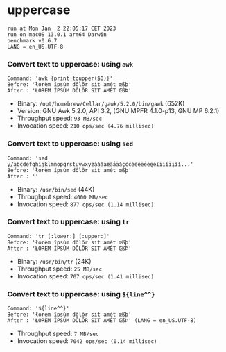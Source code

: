 # uppercase
 
    run at Mon Jan  2 22:05:17 CET 2023
    run on macOS 13.0.1 arm64 Darwin
    benchmark v0.6.7
    LANG = en_US.UTF-8
 
### Convert text to uppercase: using `awk`
```shell
Command: 'awk {print toupper($0)}'
Before: 'łorèm îpsùm dôlõr sit amét œßþ'
After : 'ŁORÈM ÎPSÙM DÔLÕR SIT AMÉT ŒßÞ'
```
* Binary: `/opt/homebrew/Cellar/gawk/5.2.0/bin/gawk` (652K)
* Version: GNU Awk 5.2.0, API 3.2, (GNU MPFR 4.1.0-p13, GNU MP 6.2.1)
* Throughput speed: `93 MB/sec`
* Invocation speed: `210 ops/sec (4.76 millisec)`

### Convert text to uppercase: using `sed`
```shell
Command: 'sed y/abcdefghijklmnopqrstuvwxyzàáâäæãåāǎçćčèéêëēėęěîïííīįìǐ...'
Before: 'łorèm îpsùm dôlõr sit amét œßþ'
After : ''
```
* Binary: `/usr/bin/sed` (44K)
* Throughput speed: `4000 MB/sec`
* Invocation speed: `877 ops/sec (1.14 millisec)`

### Convert text to uppercase: using `tr`
```shell
Command: 'tr [:lower:] [:upper:]'
Before: 'łorèm îpsùm dôlõr sit amét œßþ'
After : 'ŁORÈM ÎPSÙM DÔLÕR SIT AMÉT ŒßÞ'
```
* Binary: `/usr/bin/tr` (24K)
* Throughput speed: `25 MB/sec`
* Invocation speed: `707 ops/sec (1.41 millisec)`

### Convert text to uppercase: using `${line^^}`
```shell
Command: '${line^^}'
Before: 'łorèm îpsùm dôlõr sit amét œßþ'
After : 'ŁORÈM ÎPSÙM DÔLÕR SIT AMÉT ŒßÞ' (LANG = en_US.UTF-8)
```
* Throughput speed: `7 MB/sec`
* Invocation speed: `7042 ops/sec (0.14 millisec)`

